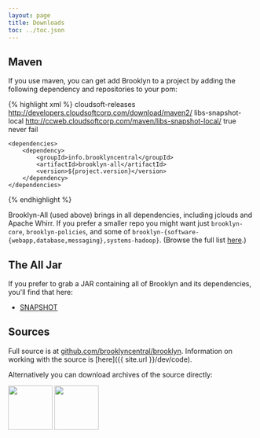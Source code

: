 ```yaml
---
layout: page
title: Downloads
toc: ../toc.json
---
```



## Maven

If you use maven, you can get add Brooklyn to a project by adding the following dependency
and repositories to your pom:

{% highlight xml %}
    <repositories>
        <repository>
            <id>cloudsoft-releases</id>
            <url>http://developers.cloudsoftcorp.com/download/maven2/</url>
        </repository>
        <repository>
            <id>libs-snapshot-local</id>
            <url>http://ccweb.cloudsoftcorp.com/maven/libs-snapshot-local/</url>
            <snapshots>
                <enabled>true</enabled>
                <updatePolicy>never</updatePolicy>
                <checksumPolicy>fail</checksumPolicy>
            </snapshots>
        </repository>
    </repositories>
    
    <dependencies>
        <dependency>
            <groupId>info.brooklyncentral</groupId>
            <artifactId>brooklyn-all</artifactId>
            <version>${project.version}</version>
        </dependency>
    </dependencies>
{% endhighlight %}

Brooklyn-All (used above) brings in all dependencies, including jclouds and Apache Whirr.
If you prefer a smaller repo you might want just ``brooklyn-core``,  ``brooklyn-policies``, 
and some of ``brooklyn-{software-{webapp,database,messaging},systems-hadoop}``.
(Browse the full list [here](http://ccweb.cloudsoftcorp.com/maven/libs-snapshot-local/brooklyn/).)


## The All Jar

If you prefer to grab a JAR containing all of Brooklyn and its dependencies, you'll find that here:

<!-- BROOKLYN_VERSION_BELOW -->
* [SNAPSHOT](http://ccweb.cloudsoftcorp.com/maven/libs-snapshot-local/info/brooklyncentral/brooklyn-all/0.4.0-SNAPSHOT/)


## Sources

Full source is at [github.com/brooklyncentral/brooklyn](http://github.com/brooklyncentral/brooklyn).
Information on working with the source is [here]({{ site.url }}/dev/code).

Alternatively you can download archives of the source directly:

<a href="https://github.com/brooklyncentral/brooklyn/tarball/master"><img border="0" width="90" src="https://github.com/images/modules/download/tar.png"></a>
<a href="https://github.com/brooklyncentral/brooklyn/master"><img border="0" width="90" src="https://github.com/images/modules/download/zip.png"></a>


